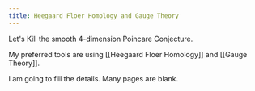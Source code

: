 ```yaml
---
title: Heegaard Floer Homology and Gauge Theory
---
```


Let's Kill the smooth 4-dimension Poincare Conjecture.

My preferred tools are using [[Heegaard Floer Homology]] and [[Gauge Theory]].

I am going to fill the details. Many pages are blank.
